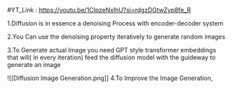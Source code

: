 #YT_Link : https://youtu.be/1CIpzeNxIhU?si=rdgzDGtwZyp8fe_R

1.Diffusion is in essence a denoising Process with encoder-decoder system

2.You Can use the denoising property iteratively to generate random images

3.To Generate actual Image you need GPT style transformer embeddings that will( in every iteration) feed the diffusion model with the guideway to generate an image

![[Diffusion Image Generation.png]]
4.To Improve the Image Generation, 